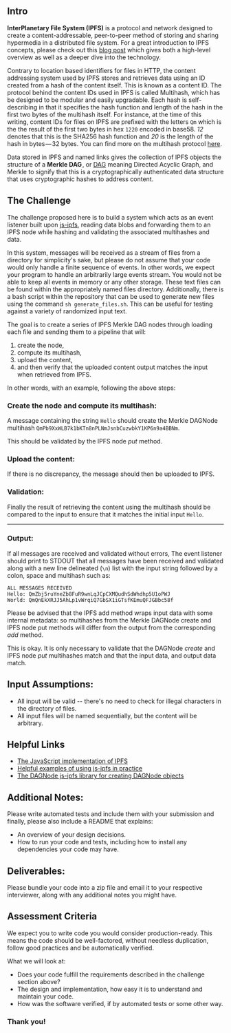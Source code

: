 
## Intro

**InterPlanetary File System (IPFS)** is a protocol and network designed to create a content-addressable, peer-to-peer method of storing and sharing hypermedia in a distributed file system. For a great introduction to IPFS concepts, please check out this [blog post](https://medium.com/@ConsenSys/an-introduction-to-ipfs-9bba4860abd0) which gives both a high-level overview as well as a deeper dive into the technology.

Contrary to location based identifiers for files in HTTP, the content addressing system used by IPFS stores and retrieves data using an ID created from a hash of the content itself. This is known as a content ID. The protocol behind the content IDs used in IPFS is called Multihash, which has be designed to be modular and easily upgradable. Each hash is self-describing in that it specifies the hash function and length of the hash in the first two bytes of the multihash itself. For instance, at the time of this writing, content IDs for files on IPFS are prefixed with the letters `Qm` which is the the result of the first two bytes in hex  `1220` encoded in base58. *12* denotes that this is the SHA256 hash function and *20* is the length of the hash in bytes — 32 bytes. You can find more on the multihash protocol [here](https://multiformats.io/multihash/).

Data stored in IPFS and named links gives the collection of IPFS objects the structure of a **Merkle DAG** , or [DAG](https://en.wikipedia.org/wiki/Directed_acyclic_graph) meaning Directed Acyclic Graph, and Merkle to signify that this is a cryptographically authenticated data structure that uses cryptographic hashes to address content.

## The Challenge

The challenge proposed here is to build a system which acts as an event listener built upon [js-ipfs](https://github.com/ipfs/js-ipfs), reading data blobs and forwarding them to an IPFS node while hashing and validating the associated multihashes and data.

In this system, messages will be received as a stream of files from a directory for simplicity's sake, but please do not assume that your code would only handle a finite sequence of events. In other words, we expect your program to handle an arbitrarily large events stream. You would not be able to keep all events in memory or any other storage. These text files can be found within the appropriately named files directory. Additionally, there is a bash script within the repository that can be used to generate new files using the command `sh generate_files.sh`. This can be useful for testing against a variety of randomized input text.

The goal is to create a series of IPFS Merkle DAG nodes through loading each file and sending them to a pipeline that will:

1. create the node,
2. compute its multihash,
3. upload the content,
4. and then verify that the uploaded content output matches the input when retrieved from IPFS.

In other words, with an example, following the above steps:

### Create the node and compute its multihash:

A message containing the string `Hello` should create the Merkle DAGNode multihash `QmPb9XxWLB7k1bKTn8nPLNmJsnbCuzwbkY1KP6n9a4BBNm`.

This should be validated by the IPFS node *put* method.

### Upload the content:

If there is no discrepancy, the message should then be uploaded to IPFS.

### Validation:

Finally the result of retrieving the content using the multihash should be compared to the input to ensure that it matches the initial input `Hello`.

---
### Output:

If all messages are received and validated without errors, The event listener should print to STDOUT that all messages have been received and validated along with a new line delineated (`\n`) list with the input string followed by a colon, space and multihash such as:

```
ALL MESSAGES RECEIVED
Hello: QmZbj5ruYneZb8FuR9wnLqJCpCXMQudhSdWhdhp5U1oPWJ
World: QmQnEkXRJJ5AhLp1vWrqiQ7GbSX1iGTsfKEmuQFJGBbc58f
```

Please be advised that the IPFS add method wraps input data with some internal metadata: so multihashes from the Merkle DAGNode create and IPFS node put methods will differ from the output from the corresponding *add* method.

This is okay. It is only necessary to validate that the DAGNode *create* and IPFS node *put* multihashes match and that the input data, and output data match.

## Input Assumptions:

- All input will be valid -- there's no need to check for illegal characters in the directory of files.
- All input files will be named sequentially, but the content will be arbitrary.

## Helpful Links

* [The JavaScript implementation of IPFS](https://github.com/ipfs/js-ipfs)
* [Helpful examples of using js-ipfs in practice](https://github.com/ipfs/js-ipfs/tree/master/examples)
* [The DAGNode js-ipfs library for creating DAGNode objects](https://github.com/ipld/js-ipld-dag-pb)

## Additional Notes:

Please write automated tests and include them with your submission and finally, please also include a README that explains:

- An overview of your design decisions.
- How to run your code and tests, including how to install any dependencies
  your code may have.

## Deliverables:

Please bundle your code into a zip file and email it to your respective interviewer, along with any additional notes you might have.

## Assessment Criteria
We expect you to write code you would consider production-ready.
This means the code should be well-factored, without needless
duplication, follow good practices and be automatically verified.

What we will look at:
- Does your code fulfill the requirements described in the challenge section above?
- The design and implementation, how easy it is to understand and maintain your code.
- How was the software verified, if by automated tests or some other way.

### **Thank you!**
